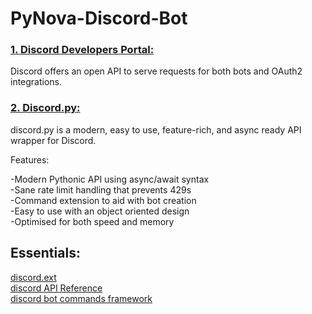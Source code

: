 # PyNova-Discord-Bot

### [1. Discord Developers Portal:](https://discord.com/developers/docs/intro)
Discord offers an open API to serve requests for both bots and OAuth2 integrations.     


### [2. Discord.py:](https://discordpy.readthedocs.io/en/stable/index.html#)
discord.py is a modern, easy to use, feature-rich, and async ready API wrapper for Discord.  

Features:  

-Modern Pythonic API using async/await syntax  
-Sane rate limit handling that prevents 429s  
-Command extension to aid with bot creation  
-Easy to use with an object oriented design  
-Optimised for both speed and memory  

## Essentials:
[discord.ext](https://discordpy.readthedocs.io/en/stable/ext/commands/index.html)  
[discord API Reference](https://discordpy.readthedocs.io/en/stable/api.html#)  
[discord bot commands framework](https://discordpy.readthedocs.io/en/stable/ext/commands/index.html)  
